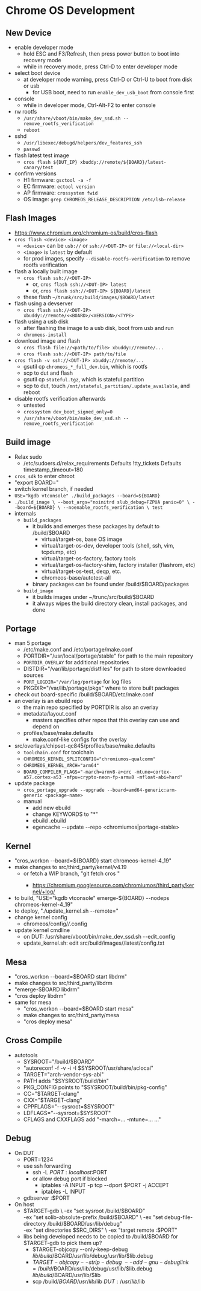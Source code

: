 Chrome OS Development
=====================

## New Device

- enable developer mode
  - hold ESC and F3/Refresh, then press power button to boot into recovery
    mode
  - while in recovery mode, press Ctrl-D to enter developer mode
- select boot device
  - at developer mode warning, press Ctrl-D or Ctrl-U to boot from disk or usb
    - for USB boot, need to run `enable_dev_usb_boot` from console first
- console
  - while in developer mode, Ctrl-Alt-F2 to enter console
- rw rootfs
  - `/usr/share/vboot/bin/make_dev_ssd.sh --remove_rootfs_verification`
  - `reboot`
- sshd
  - `/usr/libexec/debugd/helpers/dev_features_ssh`
  - `passwd`
- flash latest test image
  - `cros flash ${DUT_IP} xbuddy://remote/${BOARD}/latest-canary/test`
- confirm versions
  - H1 firmware: `gsctool -a -f`
  - EC firmware: `ectool version`
  - AP firmware: `crossystem fwid`
  - OS image: `grep CHROMEOS_RELEASE_DESCRIPTION /etc/lsb-release`

## Flash Images

- <https://www.chromium.org/chromium-os/build/cros-flash>
- `cros flash <device> <image>`
  - `<device>` can be `usb://` or `ssh://<DUT-IP>` or `file://<local-dir>`
  - `<image>` is `latest` by default
  - for prod images, specify `--disable-rootfs-verification` to remove rootfs verification
- flash a locally built image
  - `cros flash ssh://<DUT-IP>`
    - or, `cros flash ssh://<DUT-IP> latest`
    - or, `cros flash ssh://<DUT-IP> ${BOARD}/latest`
  - these flash `~/trunk/src/build/images/$BOARD/latest`
- flash using a devserver
  - `cros flash ssh://<DUT-IP> xbuddy://remote/<<BOARD>/<VERSION>/<TYPE>`
- flash using a usb disk
  - after flashing the image to a usb disk, boot from usb and run
  - `chromeos-install`
- download image and flash
  - `cros flash file://<path/to/file> xbuddy://remote/...`
  - `cros flash ssh://<DUT-IP> path/to/file`
- `cros flash -v ssh://<DUT-IP> xbuddy://remote/...`
  - gsutil cp `chromeos_*_full_dev.bin`, which is rootfs
  - scp to dut and flash
  - gsutil cp `stateful.tgz`, which is stateful partition
  - scp to dut, touch `/mnt/stateful_partition/.update_available`, and reboot
- disable rootfs verification afterwards
  - untested
  - `crossystem dev_boot_signed_only=0`
  - `/usr/share/vboot/bin/make_dev_ssd.sh --remove_rootfs_verification`

## Build image

- Relax sudo
  - /etc/sudoers.d/relax_requirements
      Defaults !tty_tickets
      Defaults timestamp_timeout=180
- `cros_sdk` to enter chroot
- "export BOARD=<BOARD-NAME>"
- switch kernel branch, if needed
- `USE="kgdb vtconsole" ./build_packages --board=${BOARD}`
- `./build_image \
    --boot_args="noinitrd slub_debug=FZPUA panic=0" \
    --board=${BOARD} \
    --noenable_rootfs_verification \
    test`
- internals
  - `build_packages`
    - it builds and emerges these packages by default to /build/$BOARD
      - virtual/target-os, base OS image
      - virtual/target-os-dev, developer tools (shell, ssh, vim, tcpdump, etc)
      - virtual/target-os-factory, factory tools
      - virtual/target-os-factory-shim, factory installer (flashrom, etc)
      - virtual/target-os-test, deqp, etc.
      - chromeos-base/autotest-all
    - binary packages can be found under /build/$BOARD/packages
  - `build_image`
    - it builds images under ~/trunc/src/build/$BOARD
    - it always wipes the build directory clean, install packages, and done

## Portage

- man 5 portage
  - /etc/make.conf and /etc/portage/make.conf
  - PORTDIR="/usr/local/portage/stable" for path to the main repository
  - `PORTDIR_OVERLAY` for additional repositories
  - DISTDIR="/var/lib/portage/distfiles" for path to store downloaded sources
  - `PORT_LOGDIR="/var/log/portage` for log files
  - PKGDIR="/var/lib/portage/pkgs" where to store built packages
- check out board-specific /build/$BOARD/etc/make.conf
- an overlay is an ebuild repo
  - the main repo specified by PORTDIR is also an overlay
  - metadata/layout.conf
    - masters specifies other repos that this overlay can use and depend on
  - profiles/base/make.defaults
    - make.conf-like configs for the overlay
- src/overlays/chipset-qc845/profiles/base/make.defaults
  - `toolchain.conf` for toolchain
  - `CHROMEOS_KERNEL_SPLITCONFIG="chromiumos-qualcomm"`
  - `CHROMEOS_KERNEL_ARCH="arm64"`
  - `BOARD_COMPILER_FLAGS="-march=armv8-a+crc -mtune=cortex-a57.cortex-a53 -mfpu=crypto-neon-fp-armv8 -mfloat-abi=hard"`
- update package
  - `cros_portage_upgrade --upgrade --board=amd64-generic:arm-generic <package-name>`
  - manual
    - add new ebuild
    - change KEYWORDS to "*"
    - ebuild <package-name>.ebuild
    - egencache --update --repo <chromiumos|portage-stable> <package-name>

## Kernel

- "cros_workon --board=${BOARD} start chromeos-kernel-4_19"
- make changes to src/third_party/kernel/v4.19
  - or fetch a WIP branch, "git fetch cros <branch>"
    - https://chromium.googlesource.com/chromiumos/third_party/kernel/+log/<branch>
- to build, "USE=\"kgdb vtconsole\" emerge-${BOARD} --nodeps chromeos-kernel-4_19"
- to deploy, "./update_kernel.sh --remote=<DUT IP address>"
- change kernel config
  - chromeos/config/*/*.config
- update kernel cmdline
  - on DUT: /usr/share/vboot/bin/make_dev_ssd.sh --edit_config
  - update_kernel.sh: edit src/build/images/<BOARD>/latest/config.txt

## Mesa

- "cros_workon --board=$BOARD start libdrm"
- make changes to src/third_party/libdrm
- "emerge-$BOARD libdrm"
- "cros deploy <DUT-IP> libdrm"
- same for mesa
  - "cros_workon --board=$BOARD start mesa"
  - make changes to src/third_party/mesa
  - "cros deploy <DUT-IP> mesa"

## Cross Compile

- autotools
  - SYSROOT="/build/$BOARD"
  - "autoreconf -f -v -i -I $SYSROOT/usr/share/aclocal"
  - TARGET="arch-vendor-sys-abi"
  - PATH adds "$SYSROOT/build/bin"
  - PKG_CONFIG points to "$SYSROOT/build/bin/pkg-config"
  - CC="$TARGET-clang"
  - CXX="$TARGET-clang"
  - CPPFLAGS="--sysroot=$SYSROOT"
  - LDFLAGS="--sysroot=$SYSROOT"
  - CFLAGS and CXXFLAGS add "-march=... -mtune=... ..."

## Debug

- On DUT
  - PORT=1234
  - use ssh forwarding
    - ssh -L $PORT:localhost:$PORT
    - or allow debug port if blocked
      - iptables -A INPUT -p tcp --dport $PORT -j ACCEPT
      - iptables -L INPUT
  - gdbserver :$PORT <program>
- On host
  - $TARGET-gdb \
       -ex "set sysroot /build/$BOARD" \
       -ex "set solib-absolute-prefix /build/$BOARD" \
       -ex "set debug-file-directory /build/$BOARD/usr/lib/debug" \
       -ex "set directories $SRC_DIRS" \
       -ex "target remote :$PORT"
  - libs being developed needs to be copied to /build/$BOARD for $TARGET-gdb to pick them up?
    - $TARGET-objcopy --only-keep-debug $lib /build/$BOARD/usr/lib/debug/usr/lib/$lib.debug
    - $TARGET-objcopy --strip-debug \
        --add-gnu-debuglink=/build/$BOARD/usr/lib/debug/usr/lib/$lib.debug \
        $lib /build/$BOARD/usr/lib/$lib
    - scp /build/$BOARD/usr/lib/$lib $DUT:/usr/lib/$lib
